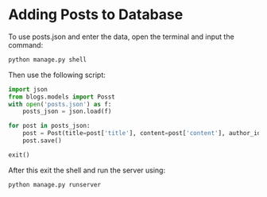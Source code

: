 # Adding Posts to Database

To use posts.json and enter the data, open the terminal and input the command:

```bash
python manage.py shell
```

Then use the following script:

```python
import json
from blogs.models import Posst
with open('posts.json') as f:
    posts_json = json.load(f)

for post in posts_json:
    post = Post(title=post['title'], content=post['content'], author_id=post['user_id'])
    post.save()

exit()
```

After this exit the shell and run the server using:

```bash
python manage.py runserver
```